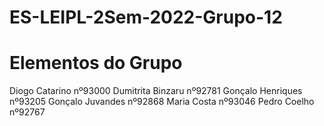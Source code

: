 # ES-LEIPL-2Sem-2022-Grupo-12

# Elementos do Grupo

Diogo Catarino nº93000
Dumitrita Binzaru nº92781
Gonçalo Henriques nº93205
Gonçalo Juvandes nº92868
Maria Costa nº93046
Pedro Coelho nº92767
